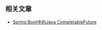 ## 相关文章

+ [Spring Boot中的Java CompletableFuture](http://tu-yucheng.github.io/springboot/2023/05/11/spring-boot-completablefuture.html)